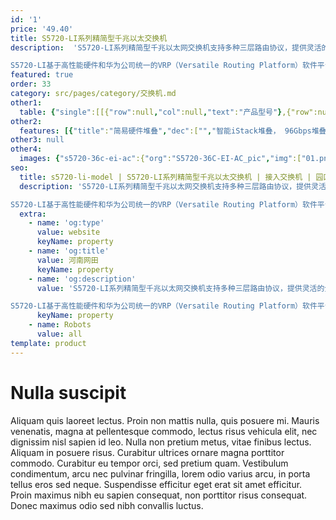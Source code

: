 ```yaml
---
id: '1'
price: '49.40'
title: S5720-LI系列精简型千兆以太交换机
description:  'S5720-LI系列精简型千兆以太网交换机支持多种三层路由协议，提供灵活的全千兆接入以及万兆上行端口，具备更高性能和更丰富的业务处理能力。

S5720-LI基于高性能硬件和华为公司统一的VRP（Versatile Routing Platform）软件平台，智能iStack堆叠，灵活的以太组网，多样的安全控制等特点，广泛应用于企业园区接入、千兆到桌面等多种应用场景。'
featured: true
order: 33
category: src/pages/category/交换机.md
other1: 
  table: {"single":[[{"row":null,"col":null,"text":"产品型号"},{"row":null,"col":null,"text":"S5720-12TP-LI-AC\nS5720-12TP-PWR-LI-AC"},{"row":null,"col":null,"text":"S5720-16X-PWH-LI-AC\nS5720-28X-PWH-LI-AC"},{"row":null,"col":null,"text":"S5720-28P-LI-AC\nS5720-28P-PWR-LI-AC\nS5720-28TP-LI-AC\nS5720-28TP-PWR-LI-AC\nS5720-28TP-PWR-LI-ACL"}],[{"row":null,"col":null,"text":"交换容量"},{"row":null,"col":null,"text":"336Gbps/3.36Tbps"},{"row":null,"col":null,"text":"336Gbps/3.36Tbps"},{"row":null,"col":null,"text":"336Gbps/3.36Tbps"}],[{"row":null,"col":null,"text":"包转发率"},{"row":null,"col":null,"text":"27Mpps/102Mpps"},{"row":null,"col":null,"text":"16X：51Mpps/66Mpps\n28X：126Mpps/144Mpps"},{"row":null,"col":null,"text":"51Mpps/126Mpps"}],[{"row":null,"col":null,"text":"固定端口"},{"row":null,"col":null,"text":"8个10/100/1000Base-T以太网端口，4个千兆SFP，2个复用的10/100/1000Base-T以太网端口Combo"},{"row":null,"col":null,"text":"16X款型：12个10/100/1000Base-T以太网端口，2个10/100/1000Base-T 以太网端口，2个万兆SFP+\n28X款型：16个10/100/1000Base-T以太网端口，8个100/1000/2500 Base-T以太网端口，4个万兆SFP+"},{"row":null,"col":null,"text":"P系列：24个10/100/1000Base-T以太网端口，4个千兆SFP；\nTP系列：24个10/100/1000Base-T 以太网端口，4个千兆SFP，2个复用的10/100/1000Base-T以太网端口Combo"}],[{"row":null,"col":null,"text":"MAC特性"},{"row":null,"col":"3","text":"支持MAC地址自动学习和老化\n支持静态、动态、黑洞MAC表项\n支持源MAC地址过滤\n支持接口MAC地址学习个数限制"}],[{"row":null,"col":null,"text":"VLAN特性"},{"row":null,"col":"3","text":"支持4K个VLAN\n支持Guest VLAN、Voice VLAN\n支持GVRP协议\n支持MUX VLAN功能\n支持基于MAC/协议/IP子网/策略/端口的VLAN\n支持1:1和N:1 VLAN Mapping功能"}],[{"row":null,"col":null,"text":"IP路由"},{"row":null,"col":"3","text":"静态路由、RIP、RIPng、OSPF、OSPFv3协议"}],[{"row":null,"col":null,"text":"互通性"},{"row":null,"col":"3","text":"VBST基于VLAN生成树协议（和PVST/PVST+/RPVST 互通）\nLNP 链路类型协商协议（和DTP相似功能）\nVCMP VLAN集中管理协议（和VTP相似功能）\n\n详细的互联互通认证与报告，请访问这里。"}]]}
other2:
  features: [{"title":"简易硬件堆叠","dec":["","智能iStack堆叠， 96Gbps堆叠带宽，提供电口方式，简易、更省成本",""]},{"title":"丰富业务特性","dec":["","支持多种三层路由协议；支持SVF，可将“核心/汇聚+接入交换机+AP”的网络架构虚拟化为一台设备进行管理，并可作为SVF Client角色",""]},{"title":"节能静音设计","dec":["","支持端口休眠及端口自动功率调节等节能技术；提供多种无风扇款型，更静音实现千兆到桌面",""]}]
other3: null
other4:
  images: {"s5720-36c-ei-ac":{"org":"S5720-36C-EI-AC_pic","img":["01.png","02.png","03.png","04.png","07.png","08.png"]}}
seo:
  title: s5720-li-model | S5720-LI系列精简型千兆以太交换机 | 接入交换机 | 园区交换机 | 交换机 | 企业网络
  description: 'S5720-LI系列精简型千兆以太网交换机支持多种三层路由协议，提供灵活的全千兆接入以及万兆上行端口，具备更高性能和更丰富的业务处理能力。

S5720-LI基于高性能硬件和华为公司统一的VRP（Versatile Routing Platform）软件平台，智能iStack堆叠，灵活的以太组网，多样的安全控制等特点，广泛应用于企业园区接入、千兆到桌面等多种应用场景。'
  extra:
    - name: 'og:type'
      value: website
      keyName: property
    - name: 'og:title'
      value: 河南网田
      keyName: property
    - name: 'og:description'
      value: 'S5720-LI系列精简型千兆以太网交换机支持多种三层路由协议，提供灵活的全千兆接入以及万兆上行端口，具备更高性能和更丰富的业务处理能力。

S5720-LI基于高性能硬件和华为公司统一的VRP（Versatile Routing Platform）软件平台，智能iStack堆叠，灵活的以太组网，多样的安全控制等特点，广泛应用于企业园区接入、千兆到桌面等多种应用场景。'
      keyName: property
    - name: Robots
      value: all
template: product
---
```


# Nulla suscipit

Aliquam quis laoreet lectus. Proin non mattis nulla, quis posuere mi. Mauris venenatis, magna at pellentesque commodo, lectus risus vehicula elit, nec dignissim nisl sapien id leo. Nulla non pretium metus, vitae finibus lectus. Aliquam in posuere risus. Curabitur ultrices ornare magna porttitor commodo. Curabitur eu tempor orci, sed pretium quam. Vestibulum condimentum, arcu nec pulvinar fringilla, lorem odio varius arcu, in porta tellus eros sed neque. Suspendisse efficitur eget erat sit amet efficitur. Proin maximus nibh eu sapien consequat, non porttitor risus consequat. Donec maximus odio sed nibh convallis luctus.